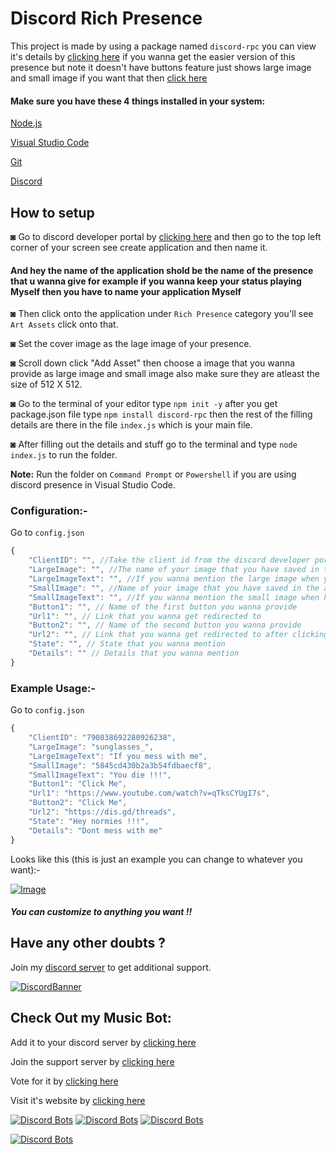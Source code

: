 # Discord Rich Presence
This project is made by using a package named ```discord-rpc``` you can view it's details by [clicking here](https://www.npmjs.com/package/discord-rpc) if you wanna get the easier version of this presence but note it doesn't have buttons feature just shows large image and small image if you want that then [click here](https://github.com/Dinav69/Discord-Presence)

#### Make sure you have these 4 things installed in your system:
[Node.js](https://nodejs.org/en/download/)

[Visual Studio Code](https://code.visualstudio.com/)

[Git](https://git-scm.com/downloads)

[Discord](https://discord.com/)
## How to setup 
◙ Go to discord developer portal by [clicking here](https://discord.com/developers/applications) and then go to the top left corner of your screen see create application and then name it.
#### And hey the name of the application shold be the name of the presence that u wanna give for example if you wanna keep your status playing Myself then you have to name your application Myself

◙ Then click onto the application under ```Rich Presence``` category you'll see ```Art Assets``` click onto that.
 
◙ Set the cover image as the lage image of your presence.

◙ Scroll down click "Add Asset" then choose a image that you wanna provide as large image and small image also make sure they are atleast the size of 512 X 512.

◙ Go to the terminal of your editor type ```npm init -y``` after you get package.json file type ```npm install discord-rpc``` then the rest of the filling details are there in the file ```index.js``` which is your main file.

◙ After filling out the details and stuff go to the terminal and type ```node index.js``` to run the folder.

**Note:** Run the folder on ```Command Prompt``` or ```Powershell``` if you are using discord presence in Visual Studio Code.

### Configuration:-

Go to `config.json`

```js
{
    "ClientID": "", //Take the client id from the discord developer portal
    "LargeImage": "", //The name of your image that you have saved in the art asset of your application 
    "LargeImageText": "", //If you wanna mention the large image when you hover your mouse then fill this whatever you want
    "SmallImage": "", //Name of your image that you have saved in the art asset of your application
    "SmallImageText": "", //If you wanna mention the small image when hover the cursor then fill this up whatever you want
    "Button1": "", // Name of the first button you wanna provide
    "Url1": "", // Link that you wanna get redirected to 
    "Button2": "", // Name of the second button you wanna provide 
    "Url2": "", // Link that you wanna get redirected to after clicking the button
    "State": "", // State that you wanna mention
    "Details": "" // Details that you wanna mention
}
```

### Example Usage:-

Go to `config.json`

```js
{
    "ClientID": "790838692280926238",
    "LargeImage": "sunglasses_", 
    "LargeImageText": "If you mess with me",
    "SmallImage": "5845cd430b2a3b54fdbaecf8",
    "SmallImageText": "You die !!!",
    "Button1": "Click Me",
    "Url1": "https://www.youtube.com/watch?v=qTksCYUgI7s",
    "Button2": "Click Me",
    "Url2": "https://dis.gd/threads",
    "State": "Hey normies !!!",
    "Details": "Dont mess with me"
}
```

Looks like this (this is just an example you can change to whatever you want):-

[![Image](https://cdn.discordapp.com/attachments/809031839032672327/812945587757776956/example.png)](https://discord.gg/RWSEj6JrjJ)

##### You can customize to anything you want !!

## Have any other doubts ?
Join my [discord server](https://discord.gg/RWSEj6JrjJ) to get additional support.

[![DiscordBanner](https://invidget.switchblade.xyz/RWSEj6JrjJ)](https://discord.gg/RWSEj6JrjJ)

## Check Out my Music Bot:
Add it to your discord server by [clicking here](https://discord.com/oauth2/authorize?client_id=786209866946838528&permissions=53833024&scope=bot)

Join the support server by [clicking here](https://discord.gg/RWSEj6JrjJ)

Vote for it by [clicking here](https://top.gg/bot/786209866946838528)

Visit it's website by [clicking here](https://djblob.gq/)

[![Discord Bots](https://top.gg/api/widget/status/786209866946838528.svg)](https://top.gg/bot/786209866946838528) [![Discord Bots](https://top.gg/api/widget/servers/786209866946838528.svg?noavatar=true)](https://discord.com/oauth2/authorize?client_id=786209866946838528&permissions=53833024&scope=bot) [![Discord Bots](https://top.gg/api/widget/upvotes/786209866946838528.svg?noavatar=true)](https://top.gg/bot/786209866946838528)

[![Discord Bots](https://top.gg/api/widget/786209866946838528.svg)](https://top.gg/bot/786209866946838528)













